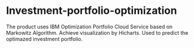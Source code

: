 # Investment-portfolio-optimization
The product uses IBM Optimization Portfolio Cloud Service based on Markowitz Algorithm. Achieve visualization by Hicharts. Used to predict the optimazed investment portfolio. 
